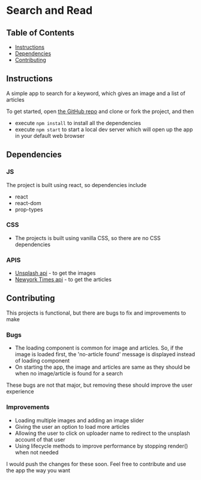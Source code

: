 # Search and Read

## Table of Contents

* [Instructions](#instructions)
* [Dependencies](#dependencies)
* [Contributing](#contributing)

## Instructions

A simple app to search for a keyword, which gives an image and a list of articles

To get started, open [the GitHub repo](https://github.com/aman-kumar-rai/search-and-read/) and clone or fork the project, and then 

* execute ```npm install``` to install all the dependencies
* execute ```npm start``` to start a local dev server which will open up the app in your default web browser

## Dependencies

### JS

The project is built using react, so dependencies include
* react
* react-dom
* prop-types

### CSS
* The projects is built using vanilla CSS, so there are no CSS dependencies

### APIS
* [Unsplash api](https://unsplash.com/developers) - to get the images
* [Newyork Times api](https://developer.nytimes.com/) - to get the articles

## Contributing

This projects is functional, but there are bugs to fix and improvements to make
### Bugs

* The loading component is common for image and articles. So, if the image is loaded first, the 'no-article found' message is displayed instead of loading component
* On starting the app, the image and articles are same as they should be when no image/article is found for a search

These bugs are not that major, but removing these should improve the user experience

### Improvements

* Loading multiple images and adding an image slider
* Giving the user an option to load more articles
* Allowing the user to click on uploader name to redirect to the unsplash account of that user
* Using lifecycle methods to improve performance by stopping render() when not needed

I would push the changes for these soon. Feel free to contribute and use the app the way you want
